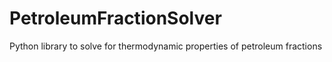 # PetroleumFractionSolver
Python library to solve for thermodynamic properties of petroleum fractions
